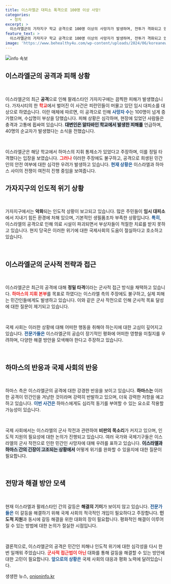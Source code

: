 ```yaml
---
title: 이스라엘군 대피소 폭격으로 100명 이상 사망!
categories:
  - 정치
excerpt: >
  이스라엘군의 가자지구 학교 공격으로 100명 이상의 사망자가 발생하며, 전투가 격화되고 있습니다. 팔레스타인 피란민들이 모여 있던 학교에 로켓이 날아들자, 이스라엘은 하마스의 공격 목표라고 주장했습니다. 갈수록 심각해지는 상황, 그 이면에는 어떤 진실이 숨겨져 있을까요?
feature_text: >
  이스라엘군의 가자지구 학교 공격으로 100명 이상의 사망자가 발생하며, 전투가 격화되고 있습니다. 팔레스타인 피란민들이 모여 있던 학교에 로켓이 날아들자, 이스라엘은 하마스의 공격 목표라고 주장했습니다. 갈수록 심각해지는 상황, 그 이면에는 어떤 진실이 숨겨져 있을까요?
image: 'https://www.behealthy4u.com/wp-content/uploads/2024/06/koreanews.jpg'
---
```


<p><img src="https://www.behealthy4u.com/wp-content/uploads/2024/06/koreanews.jpg" alt="info 속보" /></p>

<h2 data-ke-size="size26">이스라엘군의 공격과 피해 상황</h2>

<p data-ke-size="size16">&nbsp;</p>

<p>이스라엘군의 최근 <b>공격</b>으로 인해 팔레스타인 가자지구에는 끔찍한 피해가 발생했습니다. 가자시티의 한 <b><span style="color: #ee2323;">학교</span></b>에서 벌어진 이 사건은 피란민들이 머물고 있던 임시 대피소를 대상으로 하였습니다. 이란 매체에 따르면, 이 공격으로 인해 <b><span style="color: #1a5490;">사망자 수</span></b>는 100명이 넘게 증가했으며, 수십명이 부상을 당했습니다. 피해 상황은 심각하며, 현장에 있었던 사람들은 충격과 고통에 휩싸여 있습니다. <b><span style="background-color: #21538527;">대변인은 알타바인 학교에서 발생한 피해를</span></b> 언급하며, 40명의 순교자가 발생했다는 소식을 전했습니다.</p>

<p data-ke-size="size16">&nbsp;</p>

<p>이스라엘군은 해당 학교에서 하마스의 지휘 통제소가 있었다고 주장하며, 이를 정밀 타격했다는 입장을 보였습니다. <b><span style="color: #ee2323;">그러나</span></b> 이러한 주장에도 불구하고, 공격으로 희생된 민간인의 안전 여부에 대한 심각한 우려가 발생하고 있습니다. <b><span style="color: #1a5490;">현재 상황은</span></b> 이스라엘과 하마스 사이의 전쟁이 여전히 진행 중임을 보여줍니다.</p>

<h2 data-ke-size="size26">가자지구의 인도적 위기 상황</h2>

<p data-ke-size="size16">&nbsp;</p>

<p>가자지구에서는 <b>악화</b>되는 인도적 상황이 보고되고 있습니다. 많은 주민들이 <b>임시 대피소</b>에서 지내기 힘든 환경에 처해 있으며, 기본적인 생필품조차 부족한 상황입니다. <b><span style="color: #1a5490;">특히</span></b>, 이스라엘의 공격으로 인해 의료 시설이 파괴되면서 부상자들이 적절한 치료를 받지 못하고 있습니다. 현지 당국은 이러한 위기에 대한 국제사회의 도움이 절실하다고 호소하고 있습니다.</p>

<p data-ke-size="size16">&nbsp;</p>

<h2 data-ke-size="size26">이스라엘군의 군사적 전략과 접근</h2>

<p data-ke-size="size16">&nbsp;</p>

<p>이스라엘군은 최근의 공격에 대해 <b>정밀 타격</b>이라는 군사적 접근 방식을 채택하고 있습니다. <b><span style="color: #ee2323;">하마스의 지휘 본부</span></b>를 목표로 하였다는 이스라엘 측의 주장에도 불구하고, 실제 피해는 민간인들에게도 발생하고 있습니다. 이와 같은 군사 작전으로 인해 군사적 목표 달성에 대한 질문이 제기되고 있습니다.</p>

<p data-ke-size="size16">&nbsp;</p>

<p>국제 사회는 이러한 상황에 대해 어떠한 행동을 취해야 하는지에 대한 고심이 깊어지고 있습니다. <b><span style="color: #1a5490;">전문가들은</span></b> 이스라엘군의 공습이 장기적인 평화에 어떠한 영향을 미칠지를 우려하며, 다양한 해결 방안을 모색해야 한다고 주장하고 있습니다.</p>

<p data-ke-size="size16">&nbsp;</p>

<h2 data-ke-size="size26">하마스의 반응과 국제 사회의 반응</h2>

<p data-ke-size="size16">&nbsp;</p>

<p>하마스 측은 이스라엘군의 공격에 대한 강경한 반응을 보이고 있습니다. <b>하마스는</b> 이러한 공격이 민간인을 겨냥한 것이라며 강력히 반발하고 있으며, 더욱 강력한 저항을 예고하고 있습니다. <b><span style="color: #1a5490;">이번 사건은</span></b> 하마스에게도 심리적 동기를 부여할 수 있는 요소로 작용할 가능성이 있습니다.</p>

<p data-ke-size="size16">&nbsp;</p>

<p>국제 사회에서는 이스라엘의 군사 작전과 관련하여 <b>비판의 목소리</b>가 커지고 있으며, 인도적 지원의 필요성에 대한 논의가 진행되고 있습니다. 여러 국가와 국제기구들은 이스라엘의 군사 작전으로 인한 민간인 사망자에 대해 우려를 표하고 있습니다. <b><span style="background-color: #21538527;">이스라엘과 하마스 간의 긴장이 고조되는 상황에서</span></b> 어떻게 위기를 완화할 수 있을지에 대한 질문이 필요합니다.</p>

<p data-ke-size="size16">&nbsp;</p>

<h2 data-ke-size="size26">전망과 해결 방안 모색</h2>

<p data-ke-size="size16">&nbsp;</p>

<p>현재 이스라엘과 팔레스타인 간의 갈등은 <b>해결의 기미</b>가 보이지 않고 있습니다. <b><span style="color: #1a5490;">전문가들은</span></b> 이 갈등을 해결하기 위해 국제 사회의 적극적인 개입이 필요하다고 주장합니다. <b>인도적 지원</b>과 동시에 갈등 해결을 위한 대화의 장이 필요합니다. 평화적인 해결이 이루어질 수 있는 방법에 대한 논의가 절실한 시점입니다.</p>

<p data-ke-size="size16">&nbsp;</p>

<p>결론적으로, 이스라엘군의 공격은 민간인 피해나 인도적 위기에 대한 심각성을 다시 한 번 일깨워 주었습니다. <b><span style="color: #ee2323;">군사적 접근법이 아닌</span></b> 대화를 통해 갈등을 해결할 수 있는 방안에 대한 고민이 필요합니다. <b><span style="color: #1a5490;">앞으로의 상황은</span></b> 국제 사회의 대응과 평화 노력에 달려있습니다.</p>
생생한 뉴스, <a href="https://onioninfo.kr" rel="dofollow">onioninfo.kr</a>


